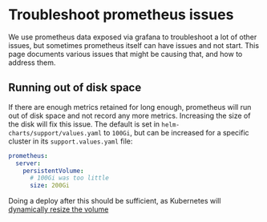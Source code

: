 # Troubleshoot prometheus issues

We use prometheus data exposed via grafana to troubleshoot a lot of other
issues, but sometimes prometheus itself can have issues and not start.
This page documents various issues that might be causing that, and how
to address them.

## Running out of disk space

If there are enough metrics retained for long enough, prometheus will
run out of disk space and not record any more metrics. Increasing the
size of the disk will fix this issue. The default is set in
`helm-charts/support/values.yaml` to `100Gi`, but can be increased
for a specific cluster in its `support.values.yaml` file:

```yaml
prometheus:
  server:
    persistentVolume:
      # 100Gi was too little
      size: 200Gi
```

Doing a deploy after this should be sufficient, as Kubernetes will
[dynamically resize the volume](https://kubernetes.io/blog/2018/07/12/resizing-persistent-volumes-using-kubernetes/)
